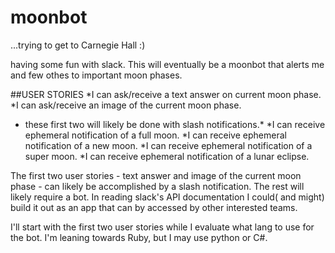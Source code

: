 # moonbot
...trying to get to Carnegie Hall :)


having some fun with slack. This will eventually be a moonbot that alerts me and few othes to important moon phases.

##USER STORIES
*I can ask/receive a text answer on current moon phase.
*I can ask/receive an image of the current moon phase. 
* these first two will likely be done with slash notifications.*
*I can receive ephemeral notification of a full moon.
*I can receive ephemeral notification of a new moon.
*I can receive ephemeral notification of a super moon.
*I can receive ephemeral notification of a lunar eclipse.

The first two user stories - text answer and image of the current moon phase - can likely be accomplished by a slash notification. The rest will likely require a bot. In reading slack's API documentation I could( and might) build it out as an app that can by accessed by other interested teams.  

I'll start with the first two user stories while I evaluate what lang to use for the bot. I'm leaning towards Ruby, but I may use python or C#. 
